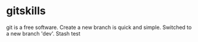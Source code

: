 # gitskills
git is a free software.
Create a new branch is quick and simple.
Switched to a new branch 'dev'.
Stash test